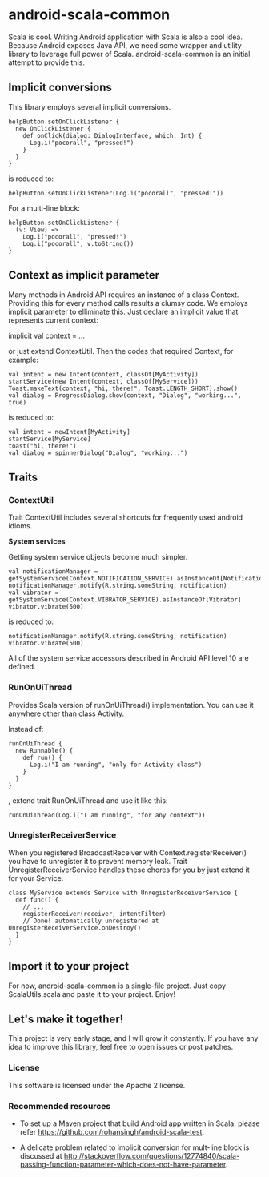 # android-scala-common

Scala is cool. Writing Android application with Scala is also a cool idea. Because Android exposes Java API, we need some wrapper and utility library to leverage full power of Scala. android-scala-common is an initial attempt to provide this.

## Implicit conversions
This library employs several implicit conversions. 

```
helpButton.setOnClickListener {
  new OnClickListener {
	def onClick(dialog: DialogInterface, which: Int) {
	  Log.i("pocorall", "pressed!")
	}
  }
}
```

is reduced to:

    helpButton.setOnClickListener(Log.i("pocorall", "pressed!"))

For a multi-line block:

```
helpButton.setOnClickListener {
  (v: View) =>
    Log.i("pocorall", "pressed!")
    Log.i("pocorall", v.toString())
}
```

## Context as implicit parameter
Many methods in Android API requires an instance of a class Context. Providing this for every method calls results a clumsy code. We employs implicit parameter to elliminate this. Just declare an implicit value that represents current context:

   implicit val context = ...

or just extend ContextUtil. Then the codes that required Context, for example:

```
val intent = new Intent(context, classOf[MyActivity])
startService(new Intent(context, classOf[MyService]))
Toast.makeText(context, "hi, there!", Toast.LENGTH_SHORT).show()
val dialog = ProgressDialog.show(context, "Dialog", "working...", true)
```

is reduced to:

```
val intent = newIntent[MyActivity]
startService[MyService]
toast("hi, there!")
val dialog = spinnerDialog("Dialog", "working...")
```
   
## Traits

### ContextUtil

Trait ContextUtil includes several shortcuts for frequently used android idioms.

**System services**

Getting system service objects become much simpler.

```
val notificationManager = getSystemService(Context.NOTIFICATION_SERVICE).asInstanceOf[NotificationManager]
notificationManager.notify(R.string.someString, notification)
val vibrator = getSystemService(Context.VIBRATOR_SERVICE).asInstanceOf[Vibrator]
vibrator.vibrate(500)
```

is reduced to:

```
notificationManager.notify(R.string.someString, notification)
vibrator.vibrate(500)
```

All of the system service accessors described in Android API level 10 are defined.

### RunOnUiThread

Provides Scala version of runOnUiThread() implementation. You can use it anywhere other than class Activity.

Instead of:

```
runOnUiThread {
  new Runnable() {
	def run() {
	  Log.i("I am running", "only for Activity class")
	}
  }
}
```

, extend trait RunOnUiThread and use it like this:

```
runOnUiThread(Log.i("I am running", "for any context"))
```

### UnregisterReceiverService

When you registered BroadcastReceiver with Context.registerReceiver() you have to unregister it to prevent memory leak. Trait UnregisterReceiverService handles these chores for you by just extend it for your Service.

```
class MyService extends Service with UnregisterReceiverService {
  def func() {
    // ...
	registerReceiver(receiver, intentFilter)
	// Done! automatically unregistered at UnregisterReceiverService.onDestroy()
  }
}
```

## Import it to your project

For now, android-scala-common is a single-file project. Just copy ScalaUtils.scala and paste it to your project. Enjoy!

## Let's make it together!

This project is very early stage, and I will grow it constantly. If you have any idea to improve this library, feel free to open issues or post patches.

### License

This software is licensed under the Apache 2 license.

### Recommended resources

* To set up a Maven project that build Android app written in Scala, please refer https://github.com/rohansingh/android-scala-test.

* A delicate problem related to implicit conversion for mult-line block is discussed at  http://stackoverflow.com/questions/12774840/scala-passing-function-parameter-which-does-not-have-parameter.
